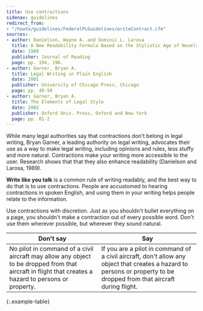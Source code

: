 ```yaml
---
title: Use contractions
sidenav: guidelines
redirect_from:
- "/howto/guidelines/FederalPLGuidelines/writeContract.cfm"
sources:
- author: Danielson, Wayne A. and Dominic L. Larosa
  title: A New Readability Formula Based on the Stylistic Age of Novels, 33
  date: 1989
  publisher: Journal of Reading
  page: pp. 194, 196.
- author: Garner, Bryan A.
  title: Legal Writing in Plain English
  date: 2001
  publisher: University of Chicago Press, Chicago
  page: pp. 49-50
- author: Garner, Bryan A.
  title: The Elements of Legal Style
  date: 2002
  publisher: Oxford Univ. Press, Oxford and New York
  page: pp. 81-2
---
```


While many legal authorities say that contractions don't belong in legal writing, Bryan Garner, a leading authority on legal writing, advocates their use as a way to make legal writing, including opinions and rules, less stuffy and more natural. Contractions make your writing more accessible to the user. Research shows that that they also enhance readability (Danielson and Larosa, 1989).

**Write like you talk** is a common rule of writing readably, and the best way to do that is to use contractions. People are accustomed to hearing contractions in spoken English, and using them in your writing helps people relate to the information.

Use contractions with discretion. Just as you shouldn't bullet everything on a page, you shouldn't make a contraction out of every possible word. Don't use them wherever possible, but wherever they sound natural.

Don't say | Say
--- | ---
No pilot in command of a civil aircraft may allow any object to be dropped from that aircraft in flight that creates a hazard to persons or property. | If you are a pilot in command of a civil aircraft, don't allow any object that creates a hazard to persons or property to be dropped from that aircraft during flight.
{:.example-table}
